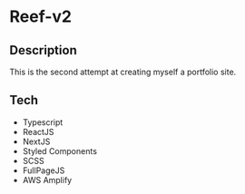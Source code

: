 # Reef-v2

## Description

This is the second attempt at creating myself a portfolio site.

## Tech

- Typescript
- ReactJS
- NextJS
- Styled Components
- SCSS
- FullPageJS
- AWS Amplify
